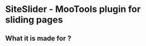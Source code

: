 SiteSlider - MooTools plugin for sliding pages
==============================================

What it is made for ?
---------------------